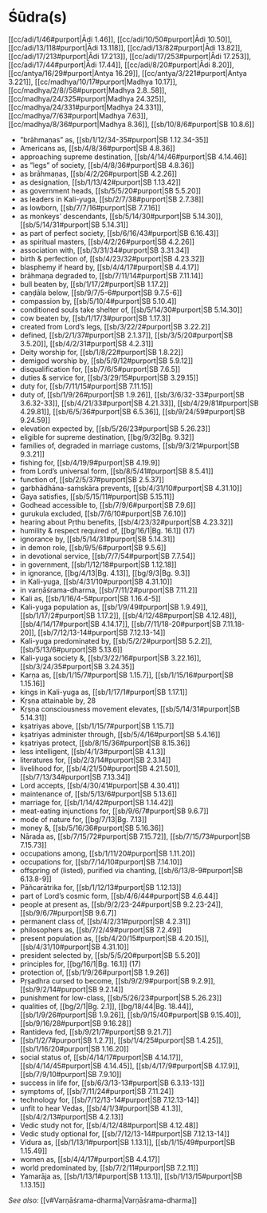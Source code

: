# Śūdra(s)

[[cc/adi/1/46#purport|Ādi 1.46]], [[cc/adi/10/50#purport|Ādi 10.50]], [[cc/adi/13/118#purport|Ādi 13.118]], [[cc/adi/13/82#purport|Ādi 13.82]], [[cc/adi/17/213#purport|Ādi 17.213]], [[cc/adi/17/253#purport|Ādi 17.253]], [[cc/adi/17/44#purport|Ādi 17.44]], [[cc/adi/8/20#purport|Ādi 8.20]], [[cc/antya/16/29#purport|Antya 16.29]], [[cc/antya/3/221#purport|Antya 3.221]], [[cc/madhya/10/17#purport|Madhya 10.17]], [[cc/madhya/2/8//58#purport|Madhya 2.8..58]], [[cc/madhya/24/325#purport|Madhya 24.325]], [[cc/madhya/24/331#purport|Madhya 24.331]], [[cc/madhya/7/63#purport|Madhya 7.63]], [[cc/madhya/8/36#purport|Madhya 8.36]], [[sb/10/8/6#purport|SB 10.8.6]]

* ”brāhmaṇas” as, [[sb/1/12/34-35#purport|SB 1.12.34-35]]
* Americans as, [[sb/4/8/36#purport|SB 4.8.36]]
* approaching supreme destination, [[sb/4/14/46#purport|SB 4.14.46]]
* as ”legs” of society, [[sb/4/8/36#purport|SB 4.8.36]]
* as brāhmaṇas, [[sb/4/2/26#purport|SB 4.2.26]]
* as designation, [[sb/1/13/42#purport|SB 1.13.42]]
* as government heads, [[sb/5/5/20#purport|SB 5.5.20]]
* as leaders in Kali-yuga, [[sb/2/7/38#purport|SB 2.7.38]]
* as lowborn, [[sb/7/7/16#purport|SB 7.7.16]]
* as monkeys’ descendants, [[sb/5/14/30#purport|SB 5.14.30]], [[sb/5/14/31#purport|SB 5.14.31]]
* as part of perfect society, [[sb/6/16/43#purport|SB 6.16.43]]
* as spiritual masters, [[sb/4/2/26#purport|SB 4.2.26]]
* association with, [[sb/3/31/34#purport|SB 3.31.34]]
* birth & perfection of, [[sb/4/23/32#purport|SB 4.23.32]]
* blasphemy if heard by, [[sb/4/4/17#purport|SB 4.4.17]]
* brāhmaṇa degraded to, [[sb/7/11/14#purport|SB 7.11.14]]
* bull beaten by, [[sb/1/17/2#purport|SB 1.17.2]]
* caṇḍāla below, [[sb/9/7/5-6#purport|SB 9.7.5-6]]
* compassion by, [[sb/5/10/4#purport|SB 5.10.4]]
* conditioned souls take shelter of, [[sb/5/14/30#purport|SB 5.14.30]]
* cow beaten by, [[sb/1/17/3#purport|SB 1.17.3]]
* created from Lord’s legs, [[sb/3/22/2#purport|SB 3.22.2]]
* defined, [[sb/2/1/37#purport|SB 2.1.37]], [[sb/3/5/20#purport|SB 3.5.20]], [[sb/4/2/31#purport|SB 4.2.31]]
* Deity worship for, [[sb/1/8/22#purport|SB 1.8.22]]
* demigod worship by, [[sb/5/9/12#purport|SB 5.9.12]]
* disqualification for, [[sb/7/6/5#purport|SB 7.6.5]]
* duties & service for, [[sb/3/29/15#purport|SB 3.29.15]]
* duty for, [[sb/7/11/15#purport|SB 7.11.15]]
* duty of, [[sb/1/9/26#purport|SB 1.9.26]], [[sb/3/6/32-33#purport|SB 3.6.32-33]], [[sb/4/21/33#purport|SB 4.21.33]], [[sb/4/29/81#purport|SB 4.29.81]], [[sb/6/5/36#purport|SB 6.5.36]], [[sb/9/24/59#purport|SB 9.24.59]]
* elevation expected by, [[sb/5/26/23#purport|SB 5.26.23]]
* eligible for supreme destination, [[bg/9/32|Bg. 9.32]]
* families of, degraded in marriage customs, [[sb/9/3/21#purport|SB 9.3.21]]
* fishing for, [[sb/4/19/9#purport|SB 4.19.9]]
* from Lord’s universal form, [[sb/8/5/41#purport|SB 8.5.41]]
* function of, [[sb/2/5/37#purport|SB 2.5.37]]
* garbhādhāna-saṁskāra prevents, [[sb/4/31/10#purport|SB 4.31.10]]
* Gaya satisfies, [[sb/5/15/11#purport|SB 5.15.11]]
* Godhead accessible to, [[sb/7/9/6#purport|SB 7.9.6]]
* gurukula excluded, [[sb/7/6/10#purport|SB 7.6.10]]
* hearing about Pṛthu benefits, [[sb/4/23/32#purport|SB 4.23.32]]
* humility & respect required of, [[bg/16/1|Bg. 16.1]] (17)
* ignorance by, [[sb/5/14/31#purport|SB 5.14.31]]
* in demon role, [[sb/9/5/6#purport|SB 9.5.6]]
* in devotional service, [[sb/7/7/54#purport|SB 7.7.54]]
* in government, [[sb/1/12/18#purport|SB 1.12.18]]
* in ignorance, [[bg/4/13|Bg. 4.13]], [[bg/9/3|Bg. 9.3]]
* in Kali-yuga, [[sb/4/31/10#purport|SB 4.31.10]]
* in varṇāśrama-dharma, [[sb/7/11/2#purport|SB 7.11.2]]
* Kali as, [[sb/1/16/4-5#purport|SB 1.16.4-5]]
* Kali-yuga population as, [[sb/1/9/49#purport|SB 1.9.49]], [[sb/1/17/2#purport|SB 1.17.2]], [[sb/4/12/48#purport|SB 4.12.48]], [[sb/4/14/17#purport|SB 4.14.17]], [[sb/7/11/18-20#purport|SB 7.11.18-20]], [[sb/7/12/13-14#purport|SB 7.12.13-14]]
* Kali-yuga predominated by, [[sb/5/2/2#purport|SB 5.2.2]], [[sb/5/13/6#purport|SB 5.13.6]]
* Kali-yuga society &, [[sb/3/22/16#purport|SB 3.22.16]], [[sb/3/24/35#purport|SB 3.24.35]]
* Karṇa as, [[sb/1/15/7#purport|SB 1.15.7]], [[sb/1/15/16#purport|SB 1.15.16]]
* kings in Kali-yuga as, [[sb/1/17/1#purport|SB 1.17.1]]
* Kṛṣṇa attainable by, 28 
* Kṛṣṇa consciousness movement elevates, [[sb/5/14/31#purport|SB 5.14.31]]
* kṣatriyas above, [[sb/1/15/7#purport|SB 1.15.7]]
* kṣatriyas administer through, [[sb/5/4/16#purport|SB 5.4.16]]
* kṣatriyas protect, [[sb/8/15/36#purport|SB 8.15.36]]
* less intelligent, [[sb/4/1/3#purport|SB 4.1.3]]
* literatures for, [[sb/2/3/14#purport|SB 2.3.14]]
* livelihood for, [[sb/4/21/50#purport|SB 4.21.50]], [[sb/7/13/34#purport|SB 7.13.34]]
* Lord accepts, [[sb/4/30/41#purport|SB 4.30.41]]
* maintenance of, [[sb/5/13/6#purport|SB 5.13.6]]
* marriage for, [[sb/1/14/42#purport|SB 1.14.42]]
* meat-eating injunctions for, [[sb/9/6/7#purport|SB 9.6.7]]
* mode of nature for, [[bg/7/13|Bg. 7.13]]
* money &, [[sb/5/16/36#purport|SB 5.16.36]]
* Nārada as, [[sb/7/15/72#purport|SB 7.15.72]], [[sb/7/15/73#purport|SB 7.15.73]]
* occupations among, [[sb/1/11/20#purport|SB 1.11.20]]
* occupations for, [[sb/7/14/10#purport|SB 7.14.10]]
* offspring of (listed), purified via chanting, [[sb/6/13/8-9#purport|SB 6.13.8-9]]
* Pāñcarātrika for, [[sb/1/12/13#purport|SB 1.12.13]]
* part of Lord’s cosmic form, [[sb/4/6/44#purport|SB 4.6.44]]
* people at present as, [[sb/9/2/23-24#purport|SB 9.2.23-24]], [[sb/9/6/7#purport|SB 9.6.7]]
* permanent class of, [[sb/4/2/31#purport|SB 4.2.31]]
* philosophers as, [[sb/7/2/49#purport|SB 7.2.49]]
* present population as, [[sb/4/20/15#purport|SB 4.20.15]], [[sb/4/31/10#purport|SB 4.31.10]]
* president selected by, [[sb/5/5/20#purport|SB 5.5.20]]
* principles for, [[bg/16/1|Bg. 16.1]] (17)
* protection of, [[sb/1/9/26#purport|SB 1.9.26]]
* Pṛṣadhra cursed to become, [[sb/9/2/9#purport|SB 9.2.9]], [[sb/9/2/14#purport|SB 9.2.14]]
* punishment for low-class, [[sb/5/26/23#purport|SB 5.26.23]]
* qualities of, [[bg/2/1|Bg. 2.1]], [[bg/18/44|Bg. 18.44]], [[sb/1/9/26#purport|SB 1.9.26]], [[sb/9/15/40#purport|SB 9.15.40]], [[sb/9/16/28#purport|SB 9.16.28]]
* Rantideva fed, [[sb/9/21/7#purport|SB 9.21.7]]
*  [[sb/1/2/7#purport|SB 1.2.7]], [[sb/1/4/25#purport|SB 1.4.25]], [[sb/1/16/20#purport|SB 1.16.20]]
* social status of, [[sb/4/14/17#purport|SB 4.14.17]], [[sb/4/14/45#purport|SB 4.14.45]], [[sb/4/17/9#purport|SB 4.17.9]], [[sb/7/9/10#purport|SB 7.9.10]]
* success in life for, [[sb/6/3/13-13#purport|SB 6.3.13-13]]
* symptoms of, [[sb/7/11/24#purport|SB 7.11.24]]
* technology for, [[sb/7/12/13-14#purport|SB 7.12.13-14]]
* unfit to hear Vedas, [[sb/4/1/3#purport|SB 4.1.3]], [[sb/4/2/13#purport|SB 4.2.13]]
* Vedic study not for, [[sb/4/12/48#purport|SB 4.12.48]]
* Vedic study optional for, [[sb/7/12/13-14#purport|SB 7.12.13-14]]
* Vidura as, [[sb/1/13/1#purport|SB 1.13.1]], [[sb/1/15/49#purport|SB 1.15.49]]
* women as, [[sb/4/4/17#purport|SB 4.4.17]]
* world predominated by, [[sb/7/2/11#purport|SB 7.2.11]]
* Yamarāja as, [[sb/1/13/1#purport|SB 1.13.1]], [[sb/1/13/15#purport|SB 1.13.15]]

*See also:* [[v#Varṇāśrama-dharma|Varṇāśrama-dharma]]
